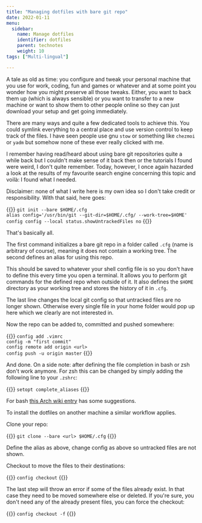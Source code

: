 ```yaml
---
title: "Managing dotfiles with bare git repo"
date: 2022-01-11
menu:
  sidebar:
    name: Manage dotfiles
    identifier: dotfiles
    parent: technotes
    weight: 10
tags: ["Multi-lingual"]

---
```


A tale as old as time: you configure and tweak your personal machine that you use for work, coding, fun and games or whatever and at some point you wonder how you might preserve all those tweaks. Either, you want to back them up (which is always sensible) or you want to transfer to a new machine or want to show them to other people online so they can just download your setup and get going immediately.

There are many ways and quite a few dedicated tools to achieve this. You could symlink everything to a central place and use version control to keep track of the files. I have seen people use gnu `stow` or something like `chezmoi` or `yadm` but somehow none of these ever really clicked with me. 

I remember having read/heard about using bare git repositories quite a while back but I couldn't make sense of it back then or the tutorials I found were weird, I don't quite remember. Today, however, I once again hazarded a look at the results of my favourite search engine concerning this topic and voilà: I found what I needed. 

Disclaimer: none of what I write here is my own idea so I don't take credit or responsibility. With that said, here goes:

{{<alert type="info">}} 
`git init --bare $HOME/.cfg` \
`alias config='/usr/bin/git --git-dir=$HOME/.cfg/ --work-tree=$HOME'` \
`config config --local status.showUntrackedFiles no`
{{</alert>}}

That's basically all.

The first command initializes a bare git repo in a folder called `.cfg` (name is arbitrary of course), meaning it does not contain a working tree.
The second defines an alias for using this repo.

This should be saved to whatever your shell config file is so you don't have to define this every time you open a 
terminal. It allows you to perform git commands for the defined repo when outside of it. It also defines the `$HOME` 
directory as your working tree and stores the history of it in `.cfg`. 

The last line changes the local git config so that untracked files are no longer shown. Otherwise every single file in your home folder would pop up here which we clearly are not interested in.

Now the repo can be added to, committed and pushed somewhere:
   
{{<alert type="info">}} 
`config add .vimrc` \
`config -m "first commit"`\
`config remote add origin <url>`\
`config push -u origin master`
{{</alert>}}

And done. On a side note: after defining the file completion in bash or zsh don't work anymore. For zsh this can be
changed by simply adding the following line to your `.zshrc`:

{{<alert type="info">}} 
`setopt complete_aliases`
{{</alert>}}

For bash [this Arch wiki entry](https://wiki.archlinux.org/title/Dotfiles) has some suggestions.

To install the dotfiles on another machine a similar workflow applies.

Clone your repo: 

{{<alert type="info">}} 
`git clone --bare <url> $HOME/.cfg`
{{</alert>}}

Define the alias as above, change config as above so untracked files are not shown.

Checkout to move the files to their destinations: 

{{<alert type="info">}} 
`config checkout`
{{</alert>}}

The last step will throw an error if some of the files already exist. In that case they need to be moved somewhere else or deleted. If you're sure, you don't need any of the already present files, you can force the checkout:

{{<alert type="info">}} 
`config checkout -f`
{{</alert>}}
